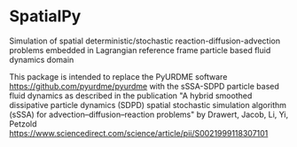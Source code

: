 # SpatialPy
Simulation of spatial deterministic/stochastic reaction-diffusion-advection problems embedded in Lagrangian reference frame particle based fluid dynamics domain

This package is intended to replace the PyURDME software https://github.com/pyurdme/pyurdme with the sSSA-SDPD particle based fluid dynamics as described in the publication "A hybrid smoothed dissipative particle dynamics (SDPD) spatial stochastic simulation algorithm (sSSA) for advection–diffusion–reaction problems" by Drawert, Jacob, Li, Yi, Petzold https://www.sciencedirect.com/science/article/pii/S0021999118307101
